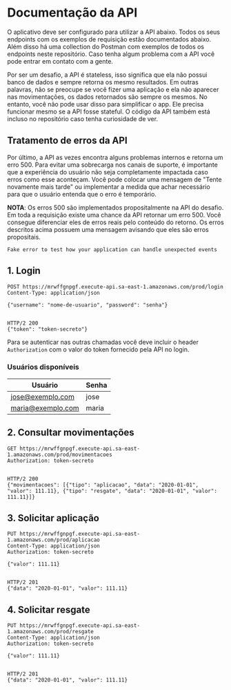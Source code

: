 # Documentação da API
O aplicativo deve ser configurado para utilizar a API abaixo. Todos os seus endpoints com os exemplos
de requisição estão documentados abaixo. Além disso há uma collection do Postman com exemplos de todos
os endpoints neste repositório. Caso tenha algum problema com a API você pode entrar em contato com
a gente.

Por ser um desafio, a API é stateless, isso significa que ela não possui banco de dados e sempre
retorna os mesmo resultados. Em outras palavras, não se preocupe se você fizer uma aplicação e ela
não aparecer nas movimentações, os dados retornados são sempre os mesmos. No entanto, você não pode
usar disso para simplificar o app. Ele precisa funcionar mesmo se a API fosse stateful. O código da
API também está incluso no repositório caso tenha curiosidade de ver.

## Tratamento de erros da API
Por último, a API as vezes encontra alguns problemas internos e retorna um erro 500. Para evitar uma
sobrecarga nos canais de suporte, é importante que a experiência do usuário não seja completamente
impactada caso erros como esse aconteçam. Você pode colocar uma mensagem de "Tente novamente mais
tarde" ou implementar a medida que achar necessário para que o usuário entenda que o erro é
temporário.

**NOTA**: Os erros 500 são implementados propositalmente na API do desafio. Em toda a requisição
existe uma chance da API retornar um erro 500. Você consegue diferenciar eles de erros reais pelo
conteúdo do retorno. Os erros descritos acima possuem uma mensagem avisando que eles são erros
propositais.

```
Fake error to test how your application can handle unexpected events
```


## 1. Login

```
POST https://mrwffgnpgf.execute-api.sa-east-1.amazonaws.com/prod/login
Content-Type: application/json

{"username": "nome-de-usuario", "password": "senha"}


HTTP/2 200
{"token": "token-secreto"}
```

Para se autenticar nas outras chamadas você deve incluir o header `Authorization` com o valor do
token fornecido pela API no login.

### Usuários disponíveis

| Usuário | Senha |
|---|---|
| jose@exemplo.com | jose |
| maria@exemplo.com | maria |

## 2. Consultar movimentações
```
GET https://mrwffgnpgf.execute-api.sa-east-1.amazonaws.com/prod/movimentacoes
Authorization: token-secreto


HTTP/2 200
{"movimentacoes": [{"tipo": "aplicacao", "data": "2020-01-01", "valor": 111.11}, {"tipo": "resgate", "data": "2020-01-01", "valor": 111.11}]}
```

## 3. Solicitar aplicação
```
PUT https://mrwffgnpgf.execute-api.sa-east-1.amazonaws.com/prod/aplicacao
Content-Type: application/json
Authorization: token-secreto

{"valor": 111.11}


HTTP/2 201
{"data": "2020-01-01", "valor": 111.11}
```

## 4. Solicitar resgate
```
PUT https://mrwffgnpgf.execute-api.sa-east-1.amazonaws.com/prod/resgate
Content-Type: application/json
Authorization: token-secreto

{"valor": 111.11}


HTTP/2 201
{"data": "2020-01-01", "valor": 111.11}
```
